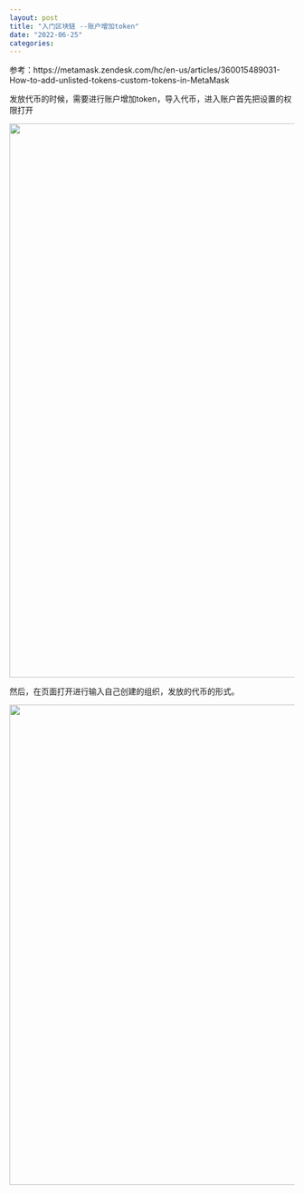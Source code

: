 ```yaml
---
layout: post
title: "入门区块链 --账户增加token"
date: "2022-06-25"
categories: 
---
```

<p>参考：https://metamask.zendesk.com/hc/en-us/articles/360015489031-How-to-add-unlisted-tokens-custom-tokens-in-MetaMask</p>

<p>发放代币的时候，需要进行账户增加token，导入代币，进入账户首先把设置的权限打开</p>

<p><img height="977" src="/uploads/ckeditor/pictures/77/image-20220625140759-1.png" width="1503" /></p>

<p>然后，在页面打开进行输入自己创建的组织，发放的代币的形式。</p>

<p><img height="847" src="/uploads/ckeditor/pictures/79/image-20220625141511-3.png" width="1259" /></p>


